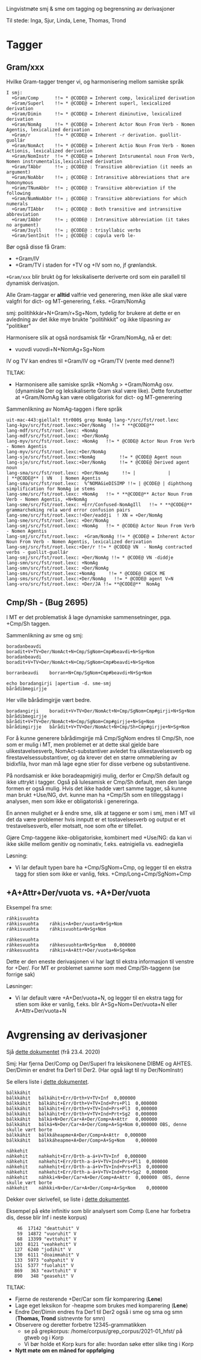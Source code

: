 Lingvistmøte smj & sme om tagging og begrensning av derivasjoner

Til stede: Inga, Sjur, Linda, Lene, Thomas, Trond

#  Tagger

##  Gram/xxx

Hvilke Gram-tagger trenger vi, og harmonisering mellom samiske språk
```
I smj:
  +Gram/Comp      !!≈ * @CODE@ = Inherent comp, lexicalized derivation
  +Gram/Superl    !!≈ * @CODE@ = Inherent superl, lexicalized derivation
  +Gram/Dimin     !!≈ * @CODE@ = Inherent diminutive, lexicalized derivation
  +Gram/NomAg     !!≈ * @CODE@ = Inherent Actor Noun From Verb - Nomen Agentis, lexicalized derivation
  +Gram/r         !!≈ * @CODE@ = Inherent -r derivation. guollit-guollár
  +Gram/NomAct    !!≈ * @CODE@ = Inherent Actio Noun From Verb - Nomen Actionis, lexicalized derivation
  +Gram/NomInstr  !!≈ * @CODE@ = Inherent Intsrumental noun From Verb, Nomen instrumentalis,lexicalized derivation
  +Gram/TAbbr     !!≈ ; @CODE@ : Transitive abbreviation (it needs an argument)
  +Gram/NoAbbr    !!≈ ; @CODE@ : Intransitive abbreviations that are homonymous
  +Gram/TNumAbbr  !!≈ ; @CODE@ : Transitive abbreviation if the following
  +Gram/NumNoAbbr !!≈ ; @CODE@ : Transitive abbreviations for which numerals
  +Gram/TIAbbr    !!≈ ; @CODE@ : Both transitive and intransitive abbreviation
  +Gram/IAbbr     !!≈ ; @CODE@ : Intransitive abbreviation (it takes no argument)
  +Gram/3syll     !!≈ ; @CODE@ : trisyllabic verbs
  +Gram/SentInit  !!≈ ; @CODE@ : copula verb le-
 ```

Bør også disse få Gram:
*  +Gram/IV
*  +Gram/TV
i staden for +TV og +IV som no, jf grønlandsk.

`+Gram/xxx` blir brukt òg for leksikaliserte deriverte ord som ein parallell til dynamisk derivasjon.

Alle Gram-taggar er **alltid** valfrie ved generering, men ikke alle skal være valgfri for dict- og MT-generering, f.eks. +Gram/NomAg

smj: politihkkár+N+Gram/r+Sg+Nom, tydelig for brukere at dette er en avledning av det ikke mye brukte "politihkkit" og ikke tilpasning av "politiker"

Harmonisere slik at også nordsamisk får +Gram/NomAg, nå er det:
* vuovdi	vuovdi+N+NomAg+Sg+Nom

IV og TV kan endres til +Gram/IV og +Gram/TV (vente med denne?)

TILTAK:
* Harmonisere alle samiske språk +NomAg > +Gram/NomAg osv. (dynamiske Der og leksikaliserte Gram skal være like). Dette forutsetter at +Gram/NomAg kan være obligatorisk for dict- og MT-generering

Sammenlikning av NomAg-taggen i flere språk
```
uit-mac-443:giellalt ttr000$ grep NomAg lang-*/src/fst/root.lexc
lang-kpv/src/fst/root.lexc:+Der/NomAg  !!≈ * **@CODE@**
lang-mdf/src/fst/root.lexc: +NomAg
lang-mdf/src/fst/root.lexc: +Der/NomAg
lang-myv/src/fst/root.lexc: +NomAg   !!≈ * @CODE@ Actor Noun From Verb - Nomen Agentis
lang-myv/src/fst/root.lexc:+Der/NomAg
lang-sje/src/fst/root.lexc:+NomAg		  !!= * @CODE@ Agent noun
lang-sje/src/fst/root.lexc:+Der/NomAg 	  !!= * @CODE@ Derived agent noun
lang-sma/src/fst/root.lexc: +Der/NomAg     !!≈ |            |            | **@CODE@** | VN   | Nomen Agentis
lang-sma/src/fst/root.lexc:  %^NOMAGieDISIMP !!≈ | @CODE@ | diphthong simplification for NomAg ie stems
lang-sme/src/fst/root.lexc: +NomAg   !!≈ * **@CODE@** Actor Noun From Verb - Nomen Agentis, +N+NomAg
lang-sme/src/fst/root.lexc: +Err/Confused-NomAgIll   !!≈ * **@CODE@** grammarcheking rela word error confusion pairs
lang-sme/src/fst/root.lexc:!+Der/eaddji  ! XN = +Der/NomAg
lang-sme/src/fst/root.lexc: +Der/NomAg
lang-smj/src/fst/root.lexc: +NomAg   !!≈ * @CODE@ Actor Noun From Verb - Nomen Agentis
lang-smj/src/fst/root.lexc:  +Gram/NomAg !!≈ * @CODE@ = Inherent Actor Noun From Verb - Nomen Agentis, lexicalized derivation
lang-smj/src/fst/root.lexc:+Der/r !!≈ * @CODE@ VN  - NomAg contracted verbs - guollit-guollár
lang-smj/src/fst/root.lexc: +Der/NomAg !!≈ * @CODE@ VN -diddje
lang-smn/src/fst/root.lexc: +NomAg
lang-smn/src/fst/root.lexc: +Der/NomAg
lang-sms/src/fst/root.lexc:+NomAg	  !!= * @CODE@ CHECK ME
lang-sms/src/fst/root.lexc:+Der/NomAg	!!= * @CODE@ agent V»N
lang-vro/src/fst/root.lexc: +Der/JA !!= **@CODE@**	NomAg
```

##  Cmp/Sh - (Bug 2695)
I MT er det problematisk å lage dynamiske sammensetninger, pga. +Cmp/Sh taggen.

Sammenlikning av sme og smj:
```
boradanbeavdi	boradit+V+TV+Der/NomAct+N+Cmp/SgNom+Cmp#beavdi+N+Sg+Nom
boradanbeavdi	boradit+V+TV+Der/NomAct+N+Cmp/SgNom+Cmp#beavdi+N+Sg+Nom

borranbeavdi	borran+N+Cmp/SgNom+Cmp#beavdi+N+Sg+Nom

echo boradangirji |apertium -d. sme-smj
bårådibmegirjje
```

Her ville bårådimgirjje vært bedre.

```
boradangirji	boradit+V+TV+Der/NomAct+N+Cmp/SgNom+Cmp#girji+N+Sg+Nom
bårådibmegirjje	bårådit+V+TV+Der/NomAct+N+Cmp/SgNom+Cmp#girjje+N+Sg+Nom
bårådimgirjje	bårådit+V+TV+Der/NomAct+N+Cmp/Sh+Cmp#girjje+N+Sg+Nom
```

For å kunne generere bårådimgirjje må Cmp/SgNom endres til Cmp/Sh, noe som er mulig i MT, men problemet er at dette skal gjelde bare ulikestavelsesverb, NomAct-substantiver avledet fra ulikestavelsesverb og firestavelsessubstantiver, og da krever det en større ommøblering av bidixfila, hvor man må lage egne stier for disse verbene og substantivene.

På nordsamisk er ikke boradeapmigirji mulig, derfor er Cmp/Sh default og ikke uttrykt i tagger. Også på lulesamisk er Cmp/Sh default, men den lange formen er også mulig. Hvis det ikke hadde vært samme tagger, så kunne man brukt +Use/NG, dvt. kunne man ha +Cmp/Sh som en tilleggstagg i analysen, men som ikke er obligatorisk i genereringa.

En annen mulighet er å endre sme, slik at taggene er som i smj, men i MT vil det da være problemer hvis innputt er et tostavelsesverb og output er et trestavelsesverb, eller motsatt, noe som ofte er tilfellet.

Gjøre Cmp-taggene ikke-obligatoriske, kombinert med +Use/NG: da kan vi ikke skille mellom genitiv og nominativ, f.eks. eatnigiella vs. eadnegiella

Løsning:
* Vi lar default typen bare ha +Cmp/SgNom+Cmp, og legger til en ekstra tagg for stien som ikke er vanlig, feks. +Cmp/Long+Cmp/SgNom+Cmp

##  +A+Attr+Der/vuota vs. +A+Der/vuota

Eksempel fra sme:
```
ráhkisvuohta
ráhkisvuohta	ráhkis+A+Der/vuota+N+Sg+Nom
ráhkisvuohta	ráhkisvuohta+N+Sg+Nom

ráhkesvuohta
ráhkesvuohta	ráhkesvuohta+N+Sg+Nom	0,000000
ráhkesvuohta	ráhkis+A+Attr+Der/vuota+N+Sg+Nom
```

Dette er den eneste derivasjonen vi har lagt til ekstra informasjon til venstre for +Der/.
For MT er problemet samme som med Cmp/Sh-taggenn (se forrige sak)

Løsninger:
* Vi lar default være +A+Der/vuota+N, og legger til en ekstra tagg for stien som ikke er vanlig, f.eks. blir A+Sg+Nom+Der/vuota+N eller A+Attr+Der/vuota+N

#  Avgrensing av derivasjoner

Sjå [dette dokumentet](200423_AvgrenseAvleiing.html) (frå 23.4. 2020)

Smj: Har fjerna Der/Comp og Der/Superl fra leksikonene DIBME og AHTES. Der/Dimin er endret fra Der1 til Der2. (Har også lagt til ny Der/NomInstr)

Se ellers liste i [dette dokumentet](../../lang/smi/AvgrenseAvleiing.html).

```
bálkkáhit
bálkkáhit	bálkáhit+Err/Orth+V+TV+Inf	0,000000
bálkkáhit	bálkáhit+Err/Orth+V+TV+Ind+Prs+Pl1	0,000000
bálkkáhit	bálkáhit+Err/Orth+V+TV+Ind+Prs+Pl3	0,000000
bálkkáhit	bálkáhit+Err/Orth+V+TV+Ind+Prt+Sg2	0,000000
bálkkáhit	bálká+N+Der/Car+A+Der/Comp+A+Attr	0,000000
bálkkáhit	bálká+N+Der/Car+A+Der/Comp+A+Sg+Nom	0,000000 OBS, denne skulle vært borte
bálkkáhit	bálkkáheapme+A+Der/Comp+A+Attr	0,000000
bálkkáhit	bálkkáheapme+A+Der/Comp+A+Sg+Nom	0,000000

náhkehit
náhkehit	nahkehit+Err/Orth-a-á+V+TV+Inf	0,000000
náhkehit	nahkehit+Err/Orth-a-á+V+TV+Ind+Prs+Pl1	0,000000
náhkehit	nahkehit+Err/Orth-a-á+V+TV+Ind+Prs+Pl3	0,000000
náhkehit	nahkehit+Err/Orth-a-á+V+TV+Ind+Prt+Sg2	0,000000
náhkehit	náhkki+N+Der/Car+A+Der/Comp+A+Attr	0,000000  OBS, denne skulle vært borte
náhkehit	náhkki+N+Der/Car+A+Der/Comp+A+Sg+Nom	0,000000
```

Dekker over skrivefeil, se liste i [dette dokumentet](../../lang/smi/AvgrenseAvleiing.html).

Eksempel på ekte infinitiv som blir analysert som Comp (Lene har forbetra dis, desse blir Inf i neste korpus)
```
    46	17142 "deattuhit" V
    59	14872 "vuoruhit" V
    68	13399 "evttohit" V
   103	8121 "veahkehit" V
   127	6240 "jođihit" V
   130	6111 "doaimmahit" V
   133	5973 "oahpahit" V
   151	5377 "fuolahit" V
   869	 363 "eavttuhit" V
   890	 348 "geasehit" V
```

TILTAK:
* Fjerne de resterende +Der/Car som får komparering (**Lene**)
* Lage eget leksikon for -heapme som brukes med komparering (**Lene**)
* Endre Der/Dimin endres fra Der1 til Der2 også i sme og sma og smn (**Thomas, Trond** sistnevnte for smn)
* Observere og deretter forbetre 12345-grammatikken
    - se på grepkorpus: /home/corpus/grep_corpus/2021-01_hfst/ på gtweb og i Korp
    - Vi bør holde et Korp kurs for alle: hvordan søke etter slike ting i Korp
* **Nytt møte om en måned for oppfølging**
